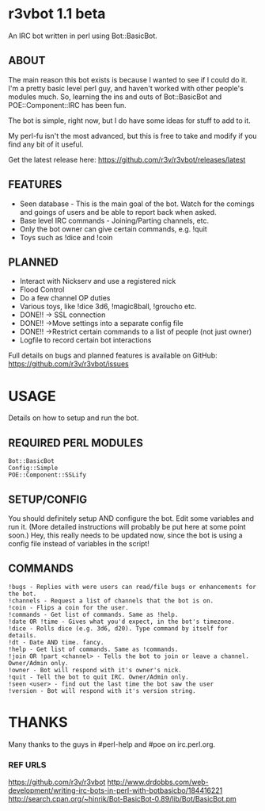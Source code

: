 r3vbot 1.1 beta
============
An IRC bot written in perl using Bot::BasicBot.

ABOUT
-----
The main reason this bot exists is because I wanted to see if I could do it. I'm a pretty
basic level perl guy, and haven't worked with other people's modules much. So, learning
the ins and outs of Bot::BasicBot and POE::Component::IRC has been fun. 

The bot is simple, right now, but I do have some ideas for stuff to add to it.

My perl-fu isn't the most advanced, but this is free to take and modify if you find any
bit of it useful.

Get the latest release here: https://github.com/r3v/r3vbot/releases/latest

FEATURES
--------
* Seen database - This is the main goal of the bot. Watch for the comings and goings of 
	users and be able to report back when asked.
* Base level IRC commands - Joining/Parting channels, etc.
* Only the bot owner can give certain commands, e.g. !quit
* Toys such as !dice and !coin

PLANNED
-------
* Interact with Nickserv and use a registered nick
* Flood Control
* Do a few channel OP duties
* Various toys, like !dice 3d6, !magic8ball, !groucho etc.
* DONE!! -> SSL connection
* DONE!! ->Move settings into a separate config file
* DONE!! ->Restrict certain commands to a list of people (not just owner)
* Logfile to record certain bot interactions

Full details on bugs and planned features is available on GitHub:
https://github.com/r3v/r3vbot/issues


USAGE
=====
Details on how to setup and run the bot.

REQUIRED PERL MODULES
---------------------
	Bot::BasicBot
	Config::Simple
	POE::Component::SSLify
	

SETUP/CONFIG
------------
You should definitely setup AND configure the bot. Edit some variables and run it. (More
detailed instructions will probably be put here at some point soon.)  Hey, this really
needs to be updated now, since the bot is using a config file instead of variables in 
the script!

COMMANDS
--------
	!bugs - Replies with were users can read/file bugs or enhancements for the bot.
	!channels - Request a list of channels that the bot is on.
	!coin - Flips a coin for the user.
	!commands - Get list of commands. Same as !help.
	!date OR !time - Gives what you'd expect, in the bot's timezone.
	!dice - Rolls dice (e.g. 3d6, d20). Type command by itself for details.
	!dt - Date AND time. fancy.
	!help - Get list of commands. Same as !commands.
	!join OR !part <channel> - Tells the bot to join or leave a channel. Owner/Admin only.
	!owner - Bot will respond with it's owner's nick.
	!quit - Tell the bot to quit IRC. Owner/Admin only.
	!seen <user> - find out the last time the bot saw the user
	!version - Bot will respond with it's version string.


THANKS
======
Many thanks to the guys in #perl-help and #poe on irc.perl.org.

### REF URLS ###
https://github.com/r3v/r3vbot
http://www.drdobbs.com/web-development/writing-irc-bots-in-perl-with-botbasicbo/184416221
http://search.cpan.org/~hinrik/Bot-BasicBot-0.89/lib/Bot/BasicBot.pm

